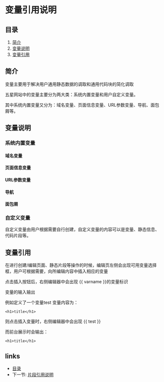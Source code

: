 # 变量引用说明

## 目录
   1. [简介](#1)
   2. [变量说明](#2)
   3. [变量引用](#3)
   
     
<h2 id="1">简介</h2>

   变量主要用于解决用户通用静态数据的调取和通用代码块的简化调取

   五星网站中的变量主要分为两大类：系统内置变量和用户自定义变量。

   其中系统内置变量又分为：域名变量、页面信息变量、URL参数变量、导航、面包屑等。   
   
<h2 id="2">变量说明</h2>
   
<h3>系统内置变量</h3>

<h4>域名变量</h4>

   
<h4>页面信息变量</h4>


<h4>URL参数变量</h4>


<h4>导航</h4>


<h4>面包屑</h4>

   
<h3>自定义变量</h3>

自定义变量由用户根据需要自行创建，自定义变量的内容可以是变量、静态信息、代码片段等。


<h2 id="3">变量引用</h2>

在进行创建/编辑页面、静态片段等操作的时候，编辑页左侧会出现可用变量选择框，用户可根据需要，向所编辑内容中插入相应的变量

点击插入按钮后，右侧编辑器中会出现 {{ varname }}的变量标识

变量的输入输出

例如定义了一个变量test   变量内容为：

`<h1>title</h1>`

则点击插入变量时，右侧编辑器中会出现 {{ test }}

而前台展示时会输出：

`<h1>title</h1>`


## links
   * [目录](<index.md>)
   * 下一节: [片段引用说明](<片段引用说明.md>)